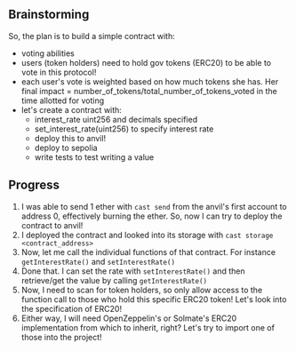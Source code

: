 ## Brainstorming
So, the plan is to build a simple contract with:
 - voting abilities
 - users (token holders) need to hold gov tokens (ERC20) to be able to vote in this protocol!
 - each user's vote is weighted based on how much tokens she has. Her final impact = number_of_tokens/total_number_of_tokens_voted in the time allotted for voting
 - let's create a contract with:
    - interest_rate uint256 and decimals specified
    - set_interest_rate(uint256) to specify interest rate
    - deploy this to anvil!
    - deploy to sepolia
    - write tests to test writing a value 

## Progress
1. I was able to send 1 ether with `cast send` from the anvil's first account to address 0, effectively burning the ether. So, now I can try to deploy the contract to anvil!
2. I deployed the contract and looked into its storage with `cast storage <contract_address>`
3. Now, let me call the individual functions of that contract. For instance `getInterestRate()` and `setInterestRate()`
4. Done that. I can set the rate with `setInterestRate()` and then retrieve/get the value by calling `getInterestRate()`
5. Now, I need to scan for token holders, so only allow access to the function call to those who hold this specific ERC20 token! Let's look into the specification of ERC20!
6. Either way, I will need OpenZeppelin's or Solmate's ERC20 implementation from which to inherit, right? Let's try to import one of those into the project!

